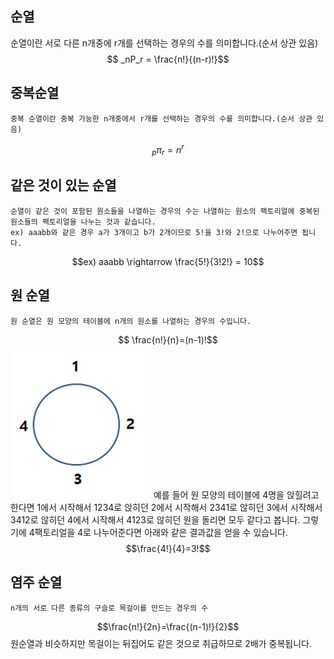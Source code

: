 순열
---
순열이란 서로 다른 n개중에 r개를 선택하는 경우의 수를 의미합니다.(순서 상관 있음)
$$ _nP_r = \frac{n!}{(n-r)!}$$
## 중복순열
	중복 순열이란 중복 가능한 n개중에서 r개를 선택하는 경우의 수를 의미합니다.(순서 상관 있음)

$$ _p\pi_r = n^r$$
## 같은 것이 있는 순열
	순열이 같은 것이 포함된 원소들을 나열하는 경우의 수는 나열하는 원소의 팩토리얼에 중복된 원소들의 팩토리얼을 나누는 것과 같습니다.
	ex) aaabb와 같은 경우 a가 3개이고 b가 2개이므로 5!을 3!와 2!으로 나누어주면 됩니다.

$$ex) aaabb \rightarrow \frac{5!}{3!2!} = 10$$

## 원 순열
	원 순열은 원 모양의 테이블에 n개의 원소를 나열하는 경우의 수입니다.

$$ \frac{n!}{n}=(n-1)!$$
![원](img/원.png)
예를 들어 원 모양의 테이블에 4명을 앉힐려고 한다면
1에서 시작해서 1234로 앉히던
2에서 시작해서 2341로 않히던
3에서 시작해서 3412로 않히던
4에서 시작해서 4123로 않히던
원을 돌리면 모두 같다고 봅니다.
그렇기에 4팩토리얼을 4로 나누어준다면 아래와 같은 결과값을 얻을 수 있습니다.
$$\frac{4!}{4}=3!$$

## 염주 순열
	n개의 서로 다른 종류의 구슬로 목걸이를 만드는 경우의 수

$$\frac{n!}{2n}=\frac{(n-1)!}{2}$$
원순열과 비슷하지만 목걸이는 뒤집어도 같은 것으로 취급하므로 2배가 중복됩니다.

